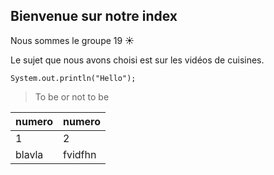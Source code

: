 <style>
.note {
  min-height: 17px;
  margin: 4px 0 2px;
    margin-bottom: 2px;
  font-size: 12px;
  color: #000000;
  font-size: 14px !important;
  padding: 16px !important;
  margin-bottom: 24px !important;
  border-color: #000000; !important;
  background-color: rgba(84,174,255,0.4); !important;
  border-radius: 4px !important;
  border: 1px solid #000000; !important;
}

img[alt=drawing] { width: 200px; }
</style>


## Bienvenue sur notre index

Nous sommes le groupe 19 ☀️

Le sujet que nous avons choisi est sur les vidéos de cuisines.

`System.out.println("Hello");`

> To be or not to be

| numero      | numero      |
| ----------- | ----------- |
| 1           | 2           |
| blavla      | fvidfhn     |
